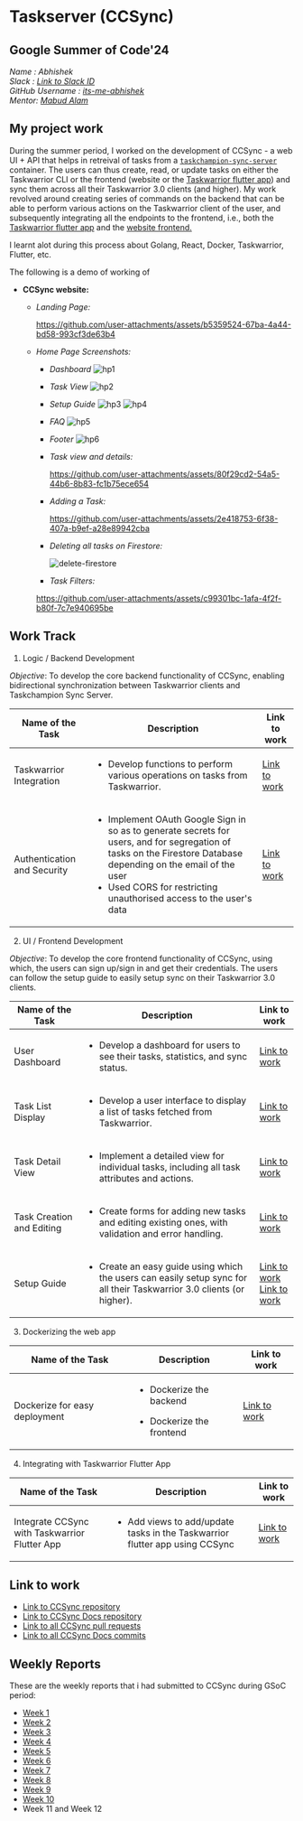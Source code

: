 # Taskserver (CCSync)

## Google Summer of Code'24
_Name : Abhishek_ <br/>
_Slack : [Link to Slack ID](https://rhccgsoc15.slack.com/team/U0646QP9HDK)_ <br/>
_GitHub Username : [its-me-abhishek](https://github.com/its-me-abhishek)_ <br/>
_Mentor: [Mabud Alam](https://github.com/Pavel401)_ <br/>

## My project work

During the summer period, I worked on the development of CCSync - a web UI + API that helps in retreival of tasks from a [`taskchampion-sync-server`](https://github.com/GothenburgBitFactory/taskchampion-sync-server) container. The users can thus create, read,
or update tasks on either the Taskwarrior CLI or the frontend (website or the [Taskwarrior flutter app](https://github.com/CCExtractor/taskwarrior-flutter)) and sync them across all their Taskwarrior 3.0 clients (and higher).
My work revolved around creating series of commands on the backend that can be able to perform various actions on the Taskwarrior client of the user, and subsequently integrating all the endpoints to the frontend, i.e., both the [Taskwarrior flutter app](https://github.com/CCExtractor/taskwarrior-flutter) and the [website frontend.](https://github.com/its-me-abhishek/ccsync/tree/main/frontend)

I learnt alot during this process about Golang, React, Docker, Taskwarrior, Flutter, etc.

The following is a demo of working of 
- **CCSync website:**
  - _Landing Page:_ 

    https://github.com/user-attachments/assets/b5359524-67ba-4a44-bd58-993cf3de63b4
  - _Home Page Screenshots:_
      - _Dashboard_
        ![hp1](https://github.com/user-attachments/assets/25e56c6d-ee4b-483f-9abf-4b9d8aa92788)

      - _Task View_
        ![hp2](https://github.com/user-attachments/assets/7d76fd14-775b-4d78-9015-e067e028505f)
        
      - _Setup Guide_
        ![hp3](https://github.com/user-attachments/assets/d6368d47-0593-42bd-87c4-6b7e9dc1a6cf)
        ![hp4](https://github.com/user-attachments/assets/9793779b-aff5-4ce1-bd7e-f88e0083001a)

      - _FAQ_
         ![hp5](https://github.com/user-attachments/assets/736cec71-d034-40a3-9e2e-94f8394d3ca9)

        
      - _Footer_
        ![hp6](https://github.com/user-attachments/assets/ea1670b3-0d59-4768-8d56-9b948d841386)

      - _Task view and details:_
        
        https://github.com/user-attachments/assets/80f29cd2-54a5-44b6-8b83-fc1b75ece654

      - _Adding a Task:_
        
        https://github.com/user-attachments/assets/2e418753-6f38-407a-b9ef-a28e89942cba

      - _Deleting all tasks on Firestore:_
 
        ![delete-firestore](https://github.com/user-attachments/assets/9c3a64cb-b017-4702-8063-7987c37bebcc)

      
      - _Task Filters:_

      https://github.com/user-attachments/assets/c99301bc-1afa-4f2f-b80f-7c7e940695be

## Work Track

1. Logic / Backend Development

_Objective_: To develop the core backend functionality of CCSync, enabling bidirectional synchronization between Taskwarrior clients and Taskchampion Sync Server.

| Name of the Task | Description | Link to work |
|------------------|-------------|--------------|
| Taskwarrior Integration | <ul><li>Develop functions to perform various operations on tasks from Taskwarrior.</li></ul> | [Link to work](https://github.com/its-me-abhishek/ccsync/tree/main/backend) |
| Authentication and Security | <ul><li>Implement OAuth Google Sign in so as to generate secrets for users, and for segregation of tasks on the Firestore Database depending on the email of the user</li> <li>Used CORS for restricting unauthorised access to the user's data</li></ul>| [Link to work](https://github.com/its-me-abhishek/ccsync/tree/main/backend) |

2. UI / Frontend Development

_Objective_: To develop the core frontend functionality of CCSync, using which, the users can sign up/sign in and get their credentials. The users can follow the setup guide to easily setup sync on their Taskwarrior 3.0 clients.

| Name of the Task | Description | Link to work |
|------------------|-------------|--------------|
| User Dashboard	 | <ul><li>Develop a dashboard for users to see their tasks, statistics, and sync status.</li></ul> | [Link to work](https://github.com/its-me-abhishek/ccsync/tree/main/frontend/src/components/HomeComponents/Hero) |
| Task List Display | <ul><li>Develop a user interface to display a list of tasks fetched from Taskwarrior.</li></ul> | [Link to work](https://github.com/its-me-abhishek/ccsync/pull/12) |
| Task Detail View | <ul><li>Implement a detailed view for individual tasks, including all task attributes and actions.</li></ul> | [Link to work](https://github.com/its-me-abhishek/ccsync/commit/147e75fb2467d7480f571cd8e23625128acd2047) |
| Task Creation and Editing		 | <ul><li>Create forms for adding new tasks and editing existing ones, with validation and error handling.</li></ul> | [Link to work](https://github.com/its-me-abhishek/ccsync/pull/26)|
| Setup Guide	 | <ul><li>Create an easy guide using which the users can easily setup sync for all their Taskwarrior 3.0 clients (or  higher).</li></ul> | [Link to work](https://github.com/its-me-abhishek/ccsync/pull/1) </br> [Link to work](https://github.com/its-me-abhishek/ccsync/pull/2) |


3. Dockerizing the web app

| Name of the Task | Description | Link to work |
|------------------|-------------|--------------|
| Dockerize for easy deployment | <ul><li>Dockerize the backend</li></ul> <ul><li>Dockerize the frontend</li></ul> | [Link to work](https://github.com/its-me-abhishek/ccsync/pull/11) |

4. Integrating with Taskwarrior Flutter App

| Name of the Task | Description | Link to work |
|------------------|-------------|--------------|
| Integrate CCSync with Taskwarrior Flutter App | <ul><li>Add views to add/update tasks in the Taskwarrior flutter app using CCSync</li></ul> | [Link to work](https://github.com/CCExtractor/taskwarrior-flutter/pull/357) |

## Link to work
- [Link to CCSync repository](https://github.com/its-me-abhishek/ccsync)
- [Link to CCSync Docs repository](https://github.com/its-me-abhishek/ccsync-docs)
- [Link to all CCSync pull requests](https://github.com/its-me-abhishek/ccsync/pulls?q=is%3Apr+is%3Aclosed)
- [Link to all CCSync Docs commits](https://github.com/its-me-abhishek/ccsync-docs/commits/main/)

## Weekly Reports
These are the weekly reports that i had submitted to CCSync during GSoC period:
- [Week 1](https://abhishek31.medium.com/gsoc-week-1-at-ccextractor-abb9f13a4d94)
- [Week 2](https://abhishek31.medium.com/gsoc-week-2-at-ccextractor-b8538b394ef4)
- [Week 3](https://abhishek31.medium.com/gsoc-week-3-at-ccextractor-e15393457db9)
- [Week 4](https://abhishek31.medium.com/gsoc-week-4-at-ccextractor-429fc4c3d164)
- [Week 5](https://abhishek31.medium.com/gsoc-week-5-at-ccextractor-125b2607a0d7)
- [Week 6](https://abhishek31.medium.com/gsoc-week-6-at-ccextractor-75936fe98d98)
- [Week 7](https://abhishek31.medium.com/gsoc-week-7-at-ccextractor-12fc1036c081)
- [Week 8](https://abhishek31.medium.com/gsoc-week-8-at-ccextractor-41c57a724e88)
- [Week 9](https://abhishek31.medium.com/gsoc-week-9-at-ccextractor-f1060cdf5f71)
- [Week 10](https://abhishek31.medium.com/gsoc-week-10-at-ccextractor-9ba4840c434c)
- Week 11 and Week 12


